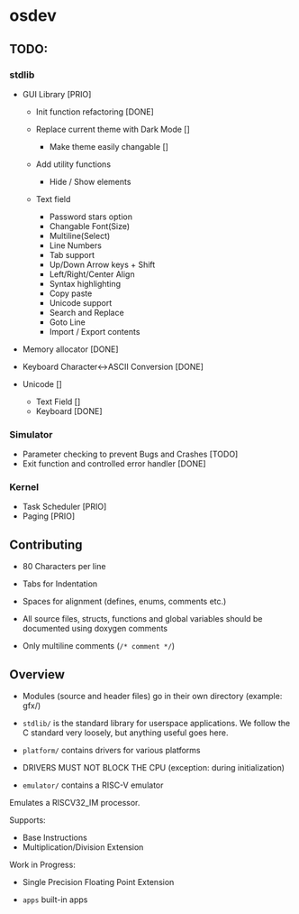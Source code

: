 # osdev

## TODO:

### stdlib
- GUI Library [PRIO]
	- Init function refactoring [DONE]
	- Replace current theme with Dark Mode []
		- Make theme easily changable []

	- Add utility functions
		- Hide / Show elements

	- Text field
		- Password stars option
		- Changable Font(Size)
		- Multiline(Select)
		- Line Numbers
		- Tab support
		- Up/Down Arrow keys + Shift
		- Left/Right/Center Align
		- Syntax highlighting
		- Copy paste
		- Unicode support
		- Search and Replace
		- Goto Line
		- Import / Export contents

- Memory allocator [DONE]
- Keyboard Character<->ASCII Conversion [DONE]

- Unicode []
	- Text Field []
	- Keyboard [DONE]

### Simulator
- Parameter checking to prevent Bugs and Crashes [TODO]
- Exit function and controlled error handler [DONE]

### Kernel
- Task Scheduler [PRIO]
- Paging [PRIO]

## Contributing
- 80 Characters per line
- Tabs for Indentation
- Spaces for alignment (defines, enums, comments etc.)
- All source files, structs, functions and global variables should be
  documented using doxygen comments

- Only multiline comments (`/* comment */`)

## Overview

- Modules (source and header files) go in their own directory (example: gfx/)

- `stdlib/` is the standard library for userspace applications.
  We follow the C standard very loosely, but anything useful goes here.

- `platform/` contains drivers for various platforms

- DRIVERS MUST NOT BLOCK THE CPU (exception: during initialization)

- `emulator/` contains a RISC-V emulator

Emulates a RISCV32_IM processor.

Supports:
- Base Instructions
- Multiplication/Division Extension

Work in Progress:
- Single Precision Floating Point Extension

- `apps` built-in apps
